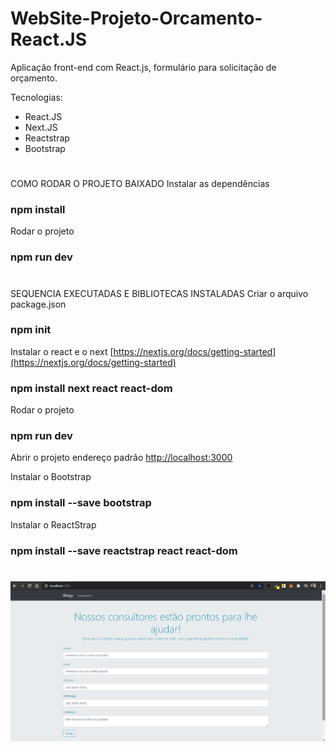 # WebSite-Projeto-Orcamento-React.JS
Aplicação front-end com React.js, formulário para solicitação de orçamento.

Tecnologias:
 - React.JS
 - Next.JS
 - Reactstrap
 - Bootstrap
#
COMO RODAR O PROJETO BAIXADO
Instalar as dependências
### npm install

Rodar o projeto
### npm run dev
#

SEQUENCIA EXECUTADAS E BIBLIOTECAS INSTALADAS
Criar o arquivo package.json
### npm init

Instalar o react e o next [https://nextjs.org/docs/getting-started](https://nextjs.org/docs/getting-started) 
### npm install next react react-dom

Rodar o projeto
### npm run dev

Abrir o projeto endereço padrão
[http://localhost:3000](http://localhost:3000) 

Instalar o Bootstrap
### npm install --save bootstrap

Instalar o ReactStrap
### npm install --save reactstrap react react-dom

#
![](https://github.com/Ramon-Goveia/WebSite-Projeto-Orcamento-React.JS/blob/master/screenshot_20201210_130143.png)
